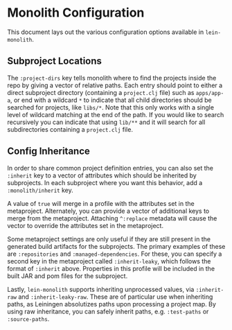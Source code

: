 Monolith Configuration
======================

This document lays out the various configuration options available in
`lein-monolith`.

## Subproject Locations

The `:project-dirs` key tells monolith where to find the projects inside the
repo by giving a vector of relative paths. Each entry should point to either a
direct subproject directory (containing a `project.clj` file) such as
`apps/app-a`, or end with a wildcard `*` to indicate that all child directories
should be searched for projects, like `libs/*`. Note that this only works with a
single level of wildcard matching at the end of the path.
If you would like to search recursively you can indicate that using `lib/**`
and it will search for all subdirectories containing a `project.clj` file.

## Config Inheritance

In order to share common project definition entries, you can also set the
`:inherit` key to a vector of attributes which should be inherited by
subprojects. In each subproject where you want this behavior, add a
`:monolith/inherit` key.

A value of `true` will merge in a profile with the attributes set in the
metaproject. Alternately, you can provide a vector of additional keys to merge
from the metaproject. Attaching `^:replace` metadata will cause the vector to
override the attributes set in the metaproject.

Some metaproject settings are only useful if they are still present in the
generated build artifacts for the subprojects. The primary examples of these are
`:repositories` and `:managed-dependencies`. For these, you can specify a second
key in the metaproject called `:inherit-leaky`, which follows the format of
`:inherit` above. Properties in this profile will be included in the built JAR
and pom files for the subproject.

Lastly, `lein-monolith` supports inheriting unprocessed values, via
`:inherit-raw` and `:inherit-leaky-raw`. These are of particular use when
inheriting paths, as Leiningen absolutizes paths upon processing a project map.
By using raw inheritance, you can safely inherit paths, e.g. `:test-paths` or
`:source-paths`.
